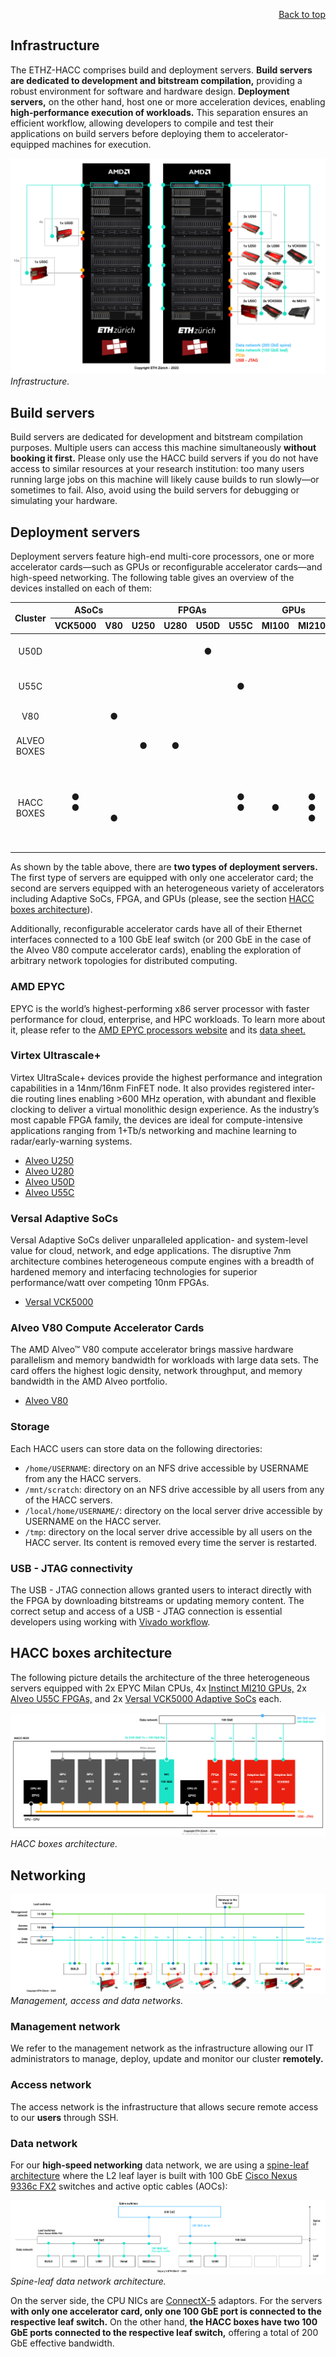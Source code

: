 <div id="readme" class="Box-body readme blob js-code-block-container">
<article class="markdown-body entry-content p-3 p-md-6" itemprop="text">
<p align="right">
<a href="https://github.com/fpgasystems/hacc#--heterogenous-accelerated-compute-cluster">Back to top</a>
</p>

# Infrastructure
The ETHZ-HACC comprises build and deployment servers. **Build servers are dedicated to development and bitstream compilation,** providing a robust environment for software and hardware design. **Deployment servers,** on the other hand, host one or more acceleration devices, enabling **high-performance execution of workloads.** This separation ensures an efficient workflow, allowing developers to compile and test their applications on build servers before deploying them to accelerator-equipped machines for execution.

![Infrastructure.](../imgs/infrastructure.png "Infrastructure.")
*Infrastructure.*

## Build servers
Build servers are dedicated for development and bitstream compilation purposes. Multiple users can access this machine simultaneously **without booking it first.** Please only use the HACC build servers if you do not have access to similar resources at your research institution: too many users running large jobs on this machine will likely cause builds to run slowly—or sometimes to fail. Also, avoid using the build servers for debugging or simulating your hardware.

<!-- ETHZ-HACC comprises high-end servers, GPUs, reconfigurable accelerator cards, and high-speed networking. Each accelerator card has all of its Ethernet interfaces connected to a 100 (or 200) GbE leaf switch to allow exploration of arbitrary network topologies for distributed computing. Additionally, we are offering a build server with development and bitstream compilation purposes. -->

## Deployment servers
<!-- Deployment servers are composed of high-end multi-core processors, one or more acceleration cards (like GPUs or reconfigurable accelerator cards), and high-speed networking. Reconfigurable accelerator cards have all of its Ethernet interfaces connected to a 100 (or 200) GbE leaf switch to allow exploration of arbitrary network topologies for distributed computing.  -->
Deployment servers feature high-end multi-core processors, one or more accelerator cards—such as GPUs or reconfigurable accelerator cards—and high-speed networking. The following table gives an overview of the devices installed on each of them: 

<table class="tg">
<thead>
  <tr style="text-align:center">
    <th class="tg-0pky" rowspan="2"><div align="center">Cluster</div></th>
    <th class="tg-0pky" colspan="2"><div align="center">ASoCs</div></th>
    <th class="tg-0pky" colspan="4" style="text-align:center"><div align="center">FPGAs</div></th>
    <th class="tg-0pky" colspan="2" style="text-align:center"><div align="center">GPUs</div></th>
    <th class="tg-0pky" rowspan="2"><div align="center">Servers</div></th>
    <!-- <th class="tg-c3ow" rowspan="2">Accelerators</th> -->
  </tr>
  <tr>
    <th class="tg-0pky" style="text-align:center">VCK5000</th>
    <th class="tg-0pky" style="text-align:center">V80</th>
    <th class="tg-0pky" style="text-align:center">U250</th>
    <th class="tg-0pky" style="text-align:center">U280</th>
    <th class="tg-0pky" style="text-align:center">U50D</th>
    <th class="tg-0pky" style="text-align:center">U55C</th>
    <th class="tg-0pky" style="text-align:center">MI100</th>
    <th class="tg-0pky" style="text-align:center">MI210</th>
  </tr>
</thead>
<tbody>
  <!-- <tr>
    <td class="tg-0pky"><div align="center">BUILD</div></td>
    <td class="tg-0pky" align="center"></td>
    <td class="tg-0pky" align="center"></td>
    <td class="tg-0pky" align="center"></td>
    <td class="tg-0pky" align="center"></td>
    <td class="tg-0pky" align="center"></td>
    <td class="tg-0pky" align="center"></td>
    <td class="tg-0pky" align="center"></td>
    <td class="tg-0pky" align="center"></td>
    <td class="tg-0pky" align="center">hacc-build-01</td>
  </tr> -->
  <tr>
    <td class="tg-0pky"><div align="center">U50D</div></td>
    <td class="tg-0pky" align="center"></td>
    <td class="tg-0pky" align="center"></td>
    <td class="tg-0pky" align="center"></td>
    <td class="tg-0pky" align="center"></td>
    <td class="tg-0pky" align="center">&#9679;</td>
    <td class="tg-0pky" align="center"></td>
    <td class="tg-0pky" align="center"></td>
    <td class="tg-0pky" align="center"></td>
    <td class="tg-0pky" align="center">alveo-u50d-[01:02]</td>
    <!--<td class="tg-0pky" style="text-align:center">Alveo U50D</td>  xilinx_u50_gen3x16_xdma_base_5 -->
  </tr>
  <tr>
    <td class="tg-0pky"><div align="center">U55C</div></td>
    <td class="tg-0pky" align="center"></td>
    <td class="tg-0pky" align="center"></td>
    <td class="tg-0pky" align="center"></td>
    <td class="tg-0pky" align="center"></td>
    <td class="tg-0pky" align="center"></td>
    <td class="tg-0pky" align="center">&#9679;</td>
    <td class="tg-0pky" align="center"></td>
    <td class="tg-0pky" align="center"></td>
    <td class="tg-0pky" align="center">alveo-u55c-[01:10]</td>
    <!-- <td class="tg-0pky">Alveo U55C</td> xilinx_u55c_gen3x16_xdma_base_3 -->
  </tr>
  <tr>
    <td class="tg-0pky"><div align="center">V80</div></td>
    <td class="tg-0pky" align="center"></td>
    <td class="tg-0pky" align="center">&#9679;</td>
    <td class="tg-0pky" align="center"></td>
    <td class="tg-0pky" align="center"></td>
    <td class="tg-0pky" align="center"> </td>
    <td class="tg-0pky" align="center"></td>
    <td class="tg-0pky" align="center"></td>
    <td class="tg-0pky" align="center"></td>
    <td class="tg-0pky" align="center">alveo-v80-01</td>
    <!-- <td class="tg-0pky" >Alveo V80</td> -->
  </tr>
  <tr>
    <td class="tg-0pky"><div align="center">ALVEO BOXES</div></td>
    <td class="tg-0pky" align="center"></td>
    <td class="tg-0pky" align="center"></td>
    <td class="tg-0pky" align="center">&#9679;</td>
    <td class="tg-0pky" align="center">&#9679;</td>
    <td class="tg-0pky" align="center"></td>
    <td class="tg-0pky" align="center"></td>
    <td class="tg-0pky" align="center"></td>
    <td class="tg-0pky" align="center"></td>
    <td class="tg-0pky" align="center">alveo-box-[01:02]</td>
    <!-- <td class="tg-0pky">Alveo U250<br> Alveo U280</td> xilinx_vck5000_gen4x8_qdma_base_2 -->
  </tr>
  <tr>
    <td class="tg-0pky" ><div align="center">HACC BOXES</div></td>
    <td class="tg-0pky" align="center">&#9679;</br>&#9679;</br>&nbsp;</td>
    <td class="tg-0pky" align="center">&nbsp;</br>&nbsp;</br>&#9679;</td>
    <td class="tg-0pky" align="center">&nbsp;</br>&nbsp;</br>&nbsp;</td>
    <td class="tg-0pky" align="center">&nbsp;</br>&nbsp;</br>&nbsp;</td>
    <td class="tg-0pky" align="center">&nbsp;</br>&nbsp;</br>&nbsp;</td>
    <td class="tg-0pky" align="center">&#9679;</br>&#9679;</br>&nbsp;</td>
    <td class="tg-0pky" align="center">&nbsp;</br>&#9679;</br>&nbsp;</td>
    <td class="tg-0pky" align="center">&#9679;</br>&#9679;</br>&#9679;</td>
    <td class="tg-0pky" align="center">hacc-box-[01:02]</br>hacc-box-03</br>hacc-box-[04:05]</td>
    <!-- <td class="tg-0pky">Alveo U55C (2)<br>Versal VCK500 (2)<br>Instinct MI210 (4)</td>  xilinx_u55c_gen3x16_xdma_base_3 <br> xilinx_vck5000_gen4x8_qdma_base_2 -->
  </tr>
</tbody>
</table>

As shown by the table above, there are **two types of deployment servers.** The first type of servers are equipped with only one accelerator card; the second are servers equipped with an heterogeneous variety of accelerators including  Adaptive SoCs, FPGA, and GPUs (please, see the section [HACC boxes architecture](#hacc-boxes-architecture)). 

Additionally, reconfigurable accelerator cards have all of their Ethernet interfaces connected to a 100 GbE leaf switch (or 200 GbE in the case of the Alveo V80 compute accelerator cards), enabling the exploration of arbitrary network topologies for distributed computing.

### AMD EPYC
EPYC is the world’s highest-performing x86 server processor with faster performance for cloud, enterprise, and HPC workloads. To learn more about it, please refer to the [AMD EPYC processors website](https://www.amd.com/en/processors/epyc-server-cpu-family) and its [data sheet.](https://www.amd.com/system/files/documents/amd-epyc-7003-series-datasheet.pdf)

### Virtex Ultrascale+
Virtex UltraScale+ devices provide the highest performance and integration capabilities in a 14nm/16nm FinFET node. It also provides registered inter-die routing lines enabling >600 MHz operation, with abundant and flexible clocking to deliver a virtual monolithic design experience. As the industry’s most capable FPGA family, the devices are ideal for compute-intensive applications ranging from 1+Tb/s networking and machine learning to radar/early-warning systems.

* [Alveo U250](https://www.xilinx.com/products/boards-and-kits/alveo/u250.html)
* [Alveo U280](https://www.xilinx.com/products/boards-and-kits/alveo/u280.html)
* [Alveo U50D](https://www.xilinx.com/products/boards-and-kits/alveo/u50.html)
* [Alveo U55C](https://www.xilinx.com/applications/data-center/high-performance-computing/u55c.html)

### Versal Adaptive SoCs
Versal Adaptive SoCs deliver unparalleled application- and system-level value for cloud, network, and edge applications​. The disruptive 7nm architecture combines heterogeneous compute engines with a breadth of hardened memory and interfacing technologies for superior performance/watt over competing 10nm FPGAs.

* [Versal VCK5000](https://www.xilinx.com/products/boards-and-kits/vck5000.html)

### Alveo V80 Compute Accelerator Cards
The AMD Alveo™ V80 compute accelerator brings massive hardware parallelism and memory bandwidth for workloads with large data sets. The card offers the highest logic density, network throughput, and memory bandwidth in the AMD Alveo portfolio.

* [Alveo V80](https://www.amd.com/en/products/accelerators/alveo/v80.html)

### Storage
Each HACC users can store data on the following directories:

* ```/home/USERNAME```: directory on an NFS drive accessible by USERNAME from any the HACC servers.
* ```/mnt/scratch```: directory on an NFS drive accessible by all users from any of the HACC servers.
* ```/local/home/USERNAME/```: directory on the local server drive accessible by USERNAME on the HACC server.
* ```/tmp```: directory on the local server drive accessible by all users on the HACC server. Its content is removed every time the server is restarted.   

### USB - JTAG connectivity
The USB - JTAG connection allows granted users to interact directly with the FPGA by downloading bitstreams or updating memory content. The correct setup and access of a USB - JTAG connection is essential developers using working with [Vivado workflow](./vocabulary.md#vivado-workflow).

## HACC boxes architecture
The following picture details the architecture of the three heterogeneous servers equipped with 2x EPYC Milan CPUs, 4x [Instinct MI210 GPUs,](https://www.amd.com/system/files/documents/amd-instinct-mi210-brochure.pdf) 2x [Alveo U55C FPGAs,](https://www.xilinx.com/applications/data-center/high-performance-computing/u55c.html) and 2x [Versal VCK5000 Adaptive SoCs](https://www.xilinx.com/products/boards-and-kits/vck5000.html) each.

![HACC boxes architecture.](../imgs/hacc-boxes.png "HACC boxes architecture.")
*HACC boxes architecture.*

## Networking

![Management, access and data networks.](../imgs/networking.png "Management, access and data networks.")
*Management, access and data networks.*

### Management network
We refer to the management network as the infrastructure allowing our IT administrators to manage, deploy, update and monitor our cluster **remotely.**

### Access network
The access network is the infrastructure that allows secure remote access to our **users** through SSH.

### Data network
For our **high-speed networking** data network, we are using a [spine-leaf architecture](../docs/vocabulary.md#spine-leaf-architecture) where the L2 leaf layer is built with 100 GbE [Cisco Nexus 9336c FX2](https://www.cisco.com/c/en/us/products/switches/nexus-9336c-fx2-switch/index.html) switches and active optic cables (AOCs):

![Spine-leaf data network architecture.](../imgs/spine-leaf.png "Spine-leaf data network architecture.")
*Spine-leaf data network architecture.*

On the server side, the CPU NICs are [ConnectX-5](https://www.nvidia.com/en-us/networking/ethernet/connectx-5/) adaptors. For the servers **with only one accelerator card, only one 100 GbE port is connected to the respective leaf switch.** On the other hand, **the HACC boxes have two 100 GbE ports connected to the respective leaf switch,** offering a total of 200 GbE effective bandwidth.